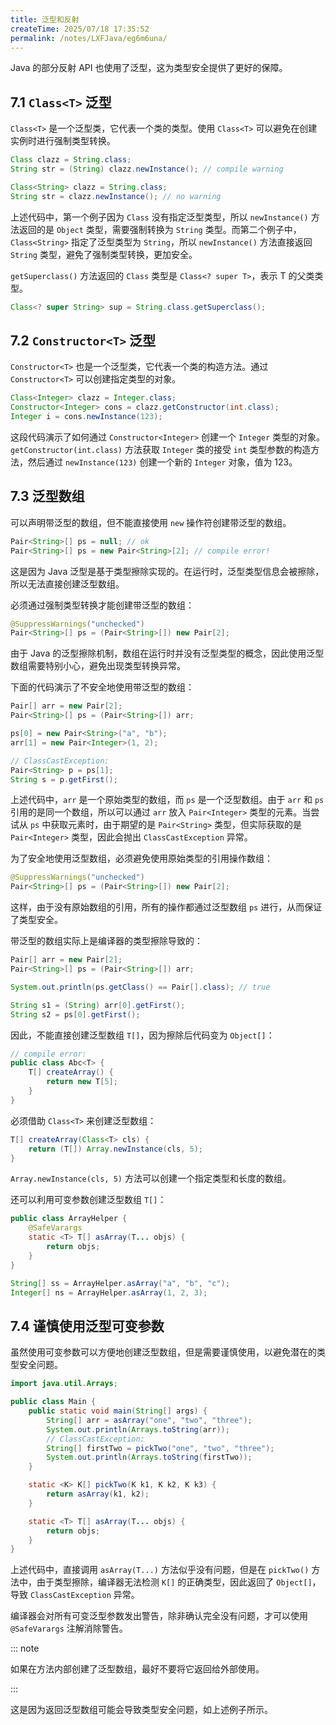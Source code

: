 ```yaml
---
title: 泛型和反射
createTime: 2025/07/18 17:35:52
permalink: /notes/LXFJava/eg6m6una/
---
```

Java 的部分反射 API 也使用了泛型，这为类型安全提供了更好的保障。

## 7.1 `Class<T>` 泛型

`Class<T>` 是一个泛型类，它代表一个类的类型。使用 `Class<T>` 可以避免在创建实例时进行强制类型转换。

```java
Class clazz = String.class;
String str = (String) clazz.newInstance(); // compile warning

Class<String> clazz = String.class;
String str = clazz.newInstance(); // no warning
```

上述代码中，第一个例子因为 `Class` 没有指定泛型类型，所以 `newInstance()` 方法返回的是 `Object` 类型，需要强制转换为 `String` 类型。而第二个例子中，`Class<String>` 指定了泛型类型为 `String`，所以 `newInstance()` 方法直接返回 `String` 类型，避免了强制类型转换，更加安全。

`getSuperclass()` 方法返回的 `Class` 类型是 `Class<? super T>`，表示 T 的父类类型。

```java
Class<? super String> sup = String.class.getSuperclass();
```

## 7.2 `Constructor<T>` 泛型

`Constructor<T>` 也是一个泛型类，它代表一个类的构造方法。通过 `Constructor<T>` 可以创建指定类型的对象。

```java
Class<Integer> clazz = Integer.class;
Constructor<Integer> cons = clazz.getConstructor(int.class);
Integer i = cons.newInstance(123);
```

这段代码演示了如何通过 `Constructor<Integer>` 创建一个 `Integer` 类型的对象。`getConstructor(int.class)` 方法获取 `Integer` 类的接受 `int` 类型参数的构造方法，然后通过 `newInstance(123)` 创建一个新的 `Integer` 对象，值为 123。

## 7.3 泛型数组

可以声明带泛型的数组，但不能直接使用 `new` 操作符创建带泛型的数组。

```java
Pair<String>[] ps = null; // ok
Pair<String>[] ps = new Pair<String>[2]; // compile error!
```

这是因为 Java 泛型是基于类型擦除实现的。在运行时，泛型类型信息会被擦除，所以无法直接创建泛型数组。

必须通过强制类型转换才能创建带泛型的数组：

```java
@SuppressWarnings("unchecked")
Pair<String>[] ps = (Pair<String>[]) new Pair[2];
```

由于 Java 的泛型擦除机制，数组在运行时并没有泛型类型的概念，因此使用泛型数组需要特别小心，避免出现类型转换异常。

下面的代码演示了不安全地使用带泛型的数组：

```java
Pair[] arr = new Pair[2];
Pair<String>[] ps = (Pair<String>[]) arr;

ps[0] = new Pair<String>("a", "b");
arr[1] = new Pair<Integer>(1, 2);

// ClassCastException:
Pair<String> p = ps[1];
String s = p.getFirst();
```

上述代码中，`arr` 是一个原始类型的数组，而 `ps` 是一个泛型数组。由于 `arr` 和 `ps` 引用的是同一个数组，所以可以通过 `arr` 放入 `Pair<Integer>` 类型的元素。当尝试从 `ps` 中获取元素时，由于期望的是 `Pair<String>` 类型，但实际获取的是 `Pair<Integer>` 类型，因此会抛出 `ClassCastException` 异常。

为了安全地使用泛型数组，必须避免使用原始类型的引用操作数组：

```java
@SuppressWarnings("unchecked")
Pair<String>[] ps = (Pair<String>[]) new Pair[2];
```

这样，由于没有原始数组的引用，所有的操作都通过泛型数组 `ps` 进行，从而保证了类型安全。

带泛型的数组实际上是编译器的类型擦除导致的：

```java
Pair[] arr = new Pair[2];
Pair<String>[] ps = (Pair<String>[]) arr;

System.out.println(ps.getClass() == Pair[].class); // true

String s1 = (String) arr[0].getFirst();
String s2 = ps[0].getFirst();
```

因此，不能直接创建泛型数组 `T[]`，因为擦除后代码变为 `Object[]`：

```java
// compile error:
public class Abc<T> {
    T[] createArray() {
        return new T[5];
    }
}
```

必须借助 `Class<T>` 来创建泛型数组：

```java
T[] createArray(Class<T> cls) {
    return (T[]) Array.newInstance(cls, 5);
}
```

`Array.newInstance(cls, 5)` 方法可以创建一个指定类型和长度的数组。

还可以利用可变参数创建泛型数组 `T[]`：

```java
public class ArrayHelper {
    @SafeVarargs
    static <T> T[] asArray(T... objs) {
        return objs;
    }
}

String[] ss = ArrayHelper.asArray("a", "b", "c");
Integer[] ns = ArrayHelper.asArray(1, 2, 3);
```

## 7.4 谨慎使用泛型可变参数

虽然使用可变参数可以方便地创建泛型数组，但是需要谨慎使用，以避免潜在的类型安全问题。

```java
import java.util.Arrays;

public class Main {
    public static void main(String[] args) {
        String[] arr = asArray("one", "two", "three");
        System.out.println(Arrays.toString(arr));
        // ClassCastException:
        String[] firstTwo = pickTwo("one", "two", "three");
        System.out.println(Arrays.toString(firstTwo));
    }

    static <K> K[] pickTwo(K k1, K k2, K k3) {
        return asArray(k1, k2);
    }

    static <T> T[] asArray(T... objs) {
        return objs;
    }
}
```

上述代码中，直接调用 `asArray(T...)` 方法似乎没有问题，但是在 `pickTwo()` 方法中，由于类型擦除，编译器无法检测 `K[]` 的正确类型，因此返回了 `Object[]`，导致 `ClassCastException` 异常。

编译器会对所有可变泛型参数发出警告，除非确认完全没有问题，才可以使用 `@SafeVarargs` 注解消除警告。

::: note 

如果在方法内部创建了泛型数组，最好不要将它返回给外部使用。

:::

这是因为返回泛型数组可能会导致类型安全问题，如上述例子所示。
